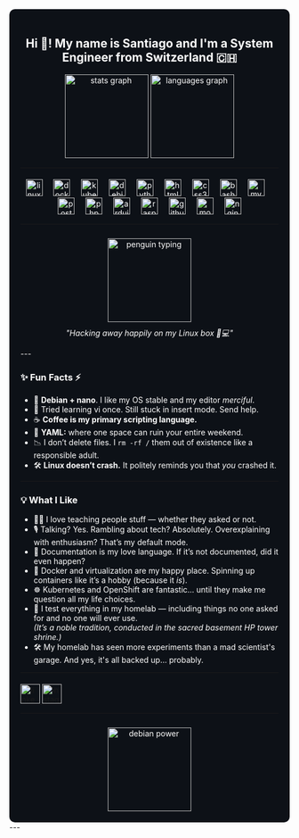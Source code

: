 <!-- GitHub Profile README -->

<div style="background-color:#0d1117; padding: 20px; border-radius: 10px; color: white;">

<h2 align="center">Hi 👋! My name is Santiago and I'm a System Engineer from Switzerland 🇨🇭</h2>

<div align="center">
  <img src="https://github-readme-stats.vercel.app/api?username=santiagotoro2023&hide_title=false&hide_rank=false&show_icons=true&include_all_commits=true&count_private=true&disable_animations=false&theme=white&locale=en&hide_border=false" height="150" alt="stats graph"  />
  <img src="https://github-readme-stats.vercel.app/api/top-langs?username=santiagotoro2023&locale=en&hide_title=false&layout=compact&card_width=320&langs_count=5&theme=white&hide_border=false" height="150" alt="languages graph"  />
</div>

---
<div align="center" style="margin-top: 20px;">
  <img src="https://cdn.jsdelivr.net/gh/devicons/devicon/icons/linux/linux-original.svg" height="30" alt="linux logo" />
  <img width="12" />
  <img src="https://cdn.jsdelivr.net/gh/devicons/devicon/icons/docker/docker-original.svg" height="30" alt="docker logo" />
  <img width="12" />
  <img src="https://cdn.jsdelivr.net/gh/devicons/devicon/icons/kubernetes/kubernetes-plain.svg" height="30" alt="kubernetes logo" />
  <img width="12" />
  <img src="https://cdn.jsdelivr.net/gh/devicons/devicon/icons/debian/debian-original.svg" height="30" alt="debian logo" />
  <img width="12" />
  <img src="https://cdn.jsdelivr.net/gh/devicons/devicon/icons/python/python-original.svg" height="30" alt="python logo" />
  <img width="12" />
  <img src="https://cdn.jsdelivr.net/gh/devicons/devicon/icons/html5/html5-original.svg" height="30" alt="html5 logo" />
  <img width="12" />
  <img src="https://cdn.jsdelivr.net/gh/devicons/devicon/icons/css3/css3-original.svg" height="30" alt="css3 logo" />
  <img width="12" />
  <img src="https://cdn.jsdelivr.net/gh/devicons/devicon/icons/bash/bash-original.svg" height="30" alt="bash logo" />
  <img width="12" />
  <img src="https://cdn.jsdelivr.net/gh/devicons/devicon/icons/mysql/mysql-original.svg" height="30" alt="mysql logo" />
  <img width="12" />
  <img src="https://cdn.jsdelivr.net/gh/devicons/devicon/icons/postgresql/postgresql-original.svg" height="30" alt="postgresql logo" />
  <img width="12" />
  <img src="https://cdn.jsdelivr.net/gh/devicons/devicon/icons/php/php-original.svg" height="30" alt="php logo" />
  <img width="12" />
  <img src="https://cdn.jsdelivr.net/gh/devicons/devicon/icons/arduino/arduino-original.svg" height="30" alt="arduino logo" />
  <img width="12" />
  <img src="https://cdn.jsdelivr.net/gh/devicons/devicon/icons/raspberrypi/raspberrypi-original.svg" height="30" alt="raspberrypi logo" />
  <img width="12" />
  <img src="https://cdn.jsdelivr.net/gh/devicons/devicon/icons/github/github-original.svg" height="30" alt="github logo" />
  <img width="12" />
  <img src="https://cdn.jsdelivr.net/gh/devicons/devicon/icons/moodle/moodle-original.svg" height="30" alt="moodle logo" />
  <img width="12" />
  <img src="https://cdn.jsdelivr.net/gh/devicons/devicon/icons/nginx/nginx-original.svg" height="30" alt="nginx logo" />
</div>

---
<div align="center" style="margin-top: 25px;">
  <img align="center" height="150" src="https://media.tenor.com/dHk-LfzHrtwAAAAj/linux-computer.gif" alt="penguin typing" />
  <p style="margin-top: 10px; font-style: italic;">"Hacking away happily on my Linux box 🐧💻"</p>
</div>
---

### ✨ Fun Facts ⚡

- 🐧 **Debian + nano**. I like my OS stable and my editor *merciful*.
- 🧠 Tried learning vi once. Still stuck in insert mode. Send help.
- ☕ **Coffee is my primary scripting language.**  
- 🤯 **YAML:** where one space can ruin your entire weekend.  
- 📉 I don’t delete files. I `rm -rf /` them out of existence like a responsible adult.  
- 🛠️ **Linux doesn’t crash.** It politely reminds you that *you* crashed it.

---

### 💡 What I Like

- 🧑‍🏫 I love teaching people stuff — whether they asked or not.  
- 🎙️ Talking? Yes. Rambling about tech? Absolutely. Overexplaining with enthusiasm? That’s my default mode.  
- 📝 Documentation is my love language. If it’s not documented, did it even happen?  
- 🐳 Docker and virtualization are my happy place. Spinning up containers like it’s a hobby (because it *is*).  
- ☸️ Kubernetes and OpenShift are fantastic… until they make me question all my life choices.  
- 🧪 I test everything in my homelab — including things no one asked for and no one will ever use.  
  *(It’s a noble tradition, conducted in the sacred basement HP tower shrine.)*  
- 🛠️ My homelab has seen more experiments than a mad scientist's garage. And yes, it's all backed up… probably.

---

<div align="left" style="margin-top: 20px;">
  <a href="https://www.linkedin.com/in/santiago-toro-58642b360/" target="_blank">
    <img src="https://img.shields.io/static/v1?message=LinkedIn&logo=linkedin&label=&color=0077B5&logoColor=white&labelColor=&style=for-the-badge" height="35" alt="linkedin logo" />
  </a>
  <a href="https://www.instagram.com/santiago_toro_delcarmen/" target="_blank">
    <img src="https://img.shields.io/static/v1?message=Instagram&logo=instagram&label=&color=E4405F&logoColor=white&labelColor=&style=for-the-badge" height="35" alt="instagram logo" />
  </a>
</div>

---

<div align="center" style="margin-top: 25px;">
  <img align="center" height="150" src="https://media1.tenor.com/m/BcVGTaZaNccAAAAd/debian-linux.gif" alt="debian power" />
</div>

</div>
---
